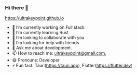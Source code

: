 ### Hi there 👋

https://ultrakeypoint.github.io

- 🔭 I’m currently working on Full stack
- 🌱 I’m currently learning Rust
- 👯 I’m looking to collaborate with you
- 🤔 I’m looking for help with friends
- 💬 Ask me about development.
- 📫 How to reach me: ultrakeypoint@gmail.com, 
- 😄 Pronouns: Developer
- ⚡ Fun fact: Tauri(https://tauri.app), Flutter(https://flutter.dev)
